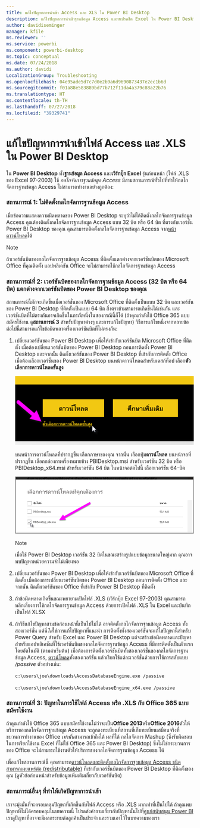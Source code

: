 ```yaml
---
title: แก้ไขปัญหาการนำเข้า Access และ XLS ใน Power BI Desktop
description: แก้ไขปัญหาการนำเข้าฐานข้อมูล Access และสเปรดชีต Excel ใน Power BI Desktop และ Power Query
author: davidiseminger
manager: kfile
ms.reviewer: ''
ms.service: powerbi
ms.component: powerbi-desktop
ms.topic: conceptual
ms.date: 07/24/2018
ms.author: davidi
LocalizationGroup: Troubleshooting
ms.openlocfilehash: 04e95ade5d7c7d0e2b9a6d9690873437e2ec1b6d
ms.sourcegitcommit: f01a88e583889bd77b712f11da4a379c88a22b76
ms.translationtype: HT
ms.contentlocale: th-TH
ms.lasthandoff: 07/27/2018
ms.locfileid: "39329741"
---
```

# <a name="resolve-issues-importing-access-and-xls-files-in-power-bi-desktop"></a>แก้ไขปัญหาการนำเข้าไฟล์ Access และ .XLS ใน Power BI Desktop
ใน **Power BI Desktop** ทั้ง**ฐานข้อมูล Access** และ**เวิร์กบุ๊ก Excel** รุ่นก่อนหน้า (ไฟล์ .XLS ของ Excel 97-2003) ใช้ *กลไกจัดการฐานข้อมูล Access* มีสามสถานการณ์ทั่วไปที่ทำให้กลไกจัดการฐานข้อมูล Access ไม่สามารถทำงานอย่างถูกต้อง:

### <a name="situation-1-no-access-database-engine-installed"></a>สถานการณ์ 1: ไม่ติดตั้งกลไกจัดการฐานข้อมูล Access
เมื่อข้อความแสดงความผิดพลาดของ Power BI Desktop ระบุว่าไม่ได้ติดตั้งกลไกจัดการฐานข้อมูล Access คุณต้องติดตั้งกลไกจัดการฐานข้อมูล Access แบบ 32 บิต หรือ 64 บิต ที่ตรงกับเวอร์ชัน Power BI Desktop ของคุณ คุณสามารถติดตั้งกลไกจัดการฐานข้อมูล Access จาก[หน้าดาวน์โหลด](http://www.microsoft.com/en-us/download/details.aspx?id=13255)ได้

>[!NOTE]
>ถ้าเวอร์ชันบิตของกลไกจัดการฐานข้อมูล Access ที่ติดตั้งแตกต่างจากเวอร์ชันบิตของ Microsoft Office ที่คุณติดตั้ง แอปพลิเคชัน Office จะไม่สามารถใช้กลไกจัดการฐานข้อมูล Access

### <a name="situation-2-the-access-database-engine-bit-version-32-bit-or-64-bit-is-different-from-your-power-bi-desktop-bit-version"></a>สถานการณ์ที่ 2: เวอร์ชันบิตของกลไกจัดการฐานข้อมูล Access (32 บิต หรือ 64 บิต) แตกต่างจากเวอร์ชันบิตของ Power BI Desktop ของคุณ
สถานการณ์นี้มักจะเกิดขึ้นเมื่อเวอร์ชั่นของ Microsoft Office ที่ติดตั้งเป็นแบบ 32 บิต และเวอร์ชันของ Power BI Desktop ที่ติดตั้งเป็นแบบ 64 บิต สิ่งตรงข้ามสามารถเกิดขึ้นได้เช่นกัน และเวอร์ชันบิตที่ไม่ตรงกันอาจเกิดขึ้นในกรณีหนึ่งในสองกรณีนี้ก็ได้ (ถ้าคุณกำลังใช้ Office 365 แบบสมัครใช้งาน ดู**สถานการณ์ 3** สำหรับปัญหาต่างๆ และการแก้ไขปัญหา) วิธีการแก้ไขหนึ่งจากหลายข้อต่อไปนี้สามารถแก้ไขข้อผิดพลาดเรื่องเวอร์ชันบิตที่ไม่ตรงกัน:

1. เปลี่ยนเวอร์ชันของ Power BI Desktop เพื่อให้เข้ากับเวอร์ชันบิต Microsoft Office ที่ติดตั้ง เมื่อต้องเปลี่ยนเวอร์ชันบิตของ Power BI Desktop ถอนการติดตั้ง Power BI Desktop และจากนั้น ติดตั้งเวอร์ชันของ Power BI Desktop ที่เข้ากับการติดตั้ง Office เมื่อต้องเลือกเวอร์ชั่นของ Power BI Desktop บนหน้าดาวน์โหลดสำหรับเดสก์ท็อป เลือก**ตัวเลือกการดาวน์โหลดขั้นสูง**
   
   ![](media/desktop-access-database-errors/desktop-access-errors-1.png)
   
   บนหน้าการดาวน์โหลดที่ปรากฏขึ้น เลือกภาษาของคุณ จากนั้น เลือกปุ่ม**ดาวน์โหลด** บนหน้าจอที่ปรากฏขึ้น เลือกกล่องกาเครื่องหมายข้าง PBIDesktop.msi สำหรับเวอร์ชัน 32 บิต หรือ PBIDesktop_x64.msi สำหรับเวอร์ชัน 64 บิต ในหน้าจอต่อไปนี้ เลือกเวอร์ชัน 64-บิต
   
   ![](media/desktop-access-database-errors/desktop-access-errors-2.png)
   
   >[!NOTE]
   >เมื่อใช้ Power BI Desktop เวอร์ชัน 32 บิตในขณะสร้างรูปแบบข้อมูลขนาดใหญ่มาก คุณอาจพบปัญหาหน่วยความจำไม่เพียงพอ
2. เปลี่ยนเวอร์ชันของ Power BI Desktop เพื่อให้เข้ากับเวอร์ชันบิตของ Microsoft Office ที่ติดตั้ง เมื่อต้องการเปลี่ยนเวอร์ชันบิตของ Power BI Desktop ถอนการติดตั้ง Office และจากนั้น ติดตั้งเวอร์ชันของ Office ที่เข้ากับ Power BI Desktop ที่ติดตั้ง
3. ถ้าข้อผิดพลาดเกิดขึ้นขณะพยายามเปิดไฟล์ .XLS (เวิร์กบุ๊ก Excel 97-2003) คุณสามารถหลีกเลี่ยงการใช้กลไกจัดการฐานข้อมูล Access ด้วยการเปิดไฟล์ .XLS ใน Excel และบันทึกเป็นไฟล์ XLSX
4. ถ้าวิธีแก้ไขปัญหาสามข้อก่อนหน้านี้เป็นไปไม่ได้ อาจติดตั้งกลไกจัดการฐานข้อมูล Access ทั้งสองเวอร์ชั่น แต่นี่*ไม่*ใช่การแก้ไขปัญหาที่แนะนำ การติดตั้งทั้งสองเวอร์ชันจะแก้ไขปัญหานี้สำหรับ Power Query สำหรับ Excel และ Power BI Desktop แต่จะสร้างข้อผิดพลาดและปัญหาสำหรับแอปพลิเคชันที่ใช้เวอร์ชันบิตของกลไกจัดการฐานข้อมูล Access ที่มีการติดตั้งเป็นตัวแรกโดยอัตโนมัติ (ตามค่าเริ่มต้น) เมื่อต้องการติดตั้งเวอร์ชันบิตทั้งสองเวอร์ชั่นของกลไกจัดการฐานข้อมูล Access, [ดาวน์โหลด](http://www.microsoft.com/en-us/download/details.aspx?id=13255)ทั้งสองเวอร์ชัน แล้วเรียกใช้แต่ละเวอร์ชั่นด้วยการใช้การสลับแบบ */passive* ตัวอย่างเช่น:
   
       c:\users\joe\downloads\AccessDatabaseEngine.exe /passive
   
       c:\users\joe\downloads\AccessDatabaseEngine_x64.exe /passive

### <a name="situation-3-trouble-using-access-or-xls-files-with-an-office-365-subscription"></a>สถานการณ์ที่ 3: ปัญหาในการใช้ไฟล์ Access หรือ .XLS กับ Office 365 แบบสมัครใช้งาน
ถ้าคุณกำลังใช้ Office 365 แบบสมัครใช้งานไม่ว่าจะเป็น**Office 2013**หรือ**Office 2016**ตัวให้บริการของกลไกจัดการฐานข้อมูล Access จะถูกลงทะเบียนที่สถานที่เก็บทะเบียนเสมือนจริงที่ขบวนการทำงานของ Office *เท่านั้น*สามารถเข้าถึงได้ ผลที่ได้ กลไกจัดการ Mashup (ซึ่งรับผิดชอบในการเรียกใช้งาน Excel ที่ไม่ใช่ Office 365 และ Power BI Desktop) ซึ่งไม่ใช่กระบวนการของ Office จะไม่สามารถใช้งานตัวให้บริการของกลไกจัดการฐานข้อมูล Access ได้

เพื่อแก้ไขสถานการณ์นี้ คุณสามารถ[ดาวน์โหลดและติดตั้งกลไกจัดการฐานข้อมูล Access ชนิดสามารถเผยแพร่ต่อ (redistributable)](http://www.microsoft.com/en-us/download/details.aspx?id=13255) ที่เข้ากับเวอร์ชั่นบิตของ Power BI Desktop ที่ติดตั้งของคุณ (ดูหัวข้อก่อนหน้าสำหรับข้อมูลเพิ่มเติมเกี่ยวกับเวอร์ชันบิต)

### <a name="other-situations-that-cause-import-issues"></a>สถานการณ์อื่นๆ ที่ทำให้เกิดปัญหาการนำเข้า
เราจะมุ่งมั่นที่จะครอบคลุมปัญหาที่เกิดขึ้นกับไฟล์ Access หรือ .XLS มากเท่าที่เป็นไปได้ ถ้าคุณพบปัญหาที่ไม่ได้ครอบคลุมในบทความนี้ โปรดส่งคำถามเกี่ยวกับปัญหานั้นไปที่[ศูนย์สนับสนุน Power BI](https://powerbi.microsoft.com/support/) เราดูปัญหาที่อาจจะมีผลกระทบต่อลูกค้าเป็นประจำ และรวมเอาไว้ในบทความของเรา

